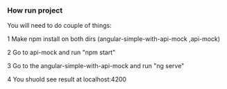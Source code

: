 ### How run project ###

You will need to do couple of things: 

1 Make npm install on both dirs (angular-simple-with-api-mock ,api-mock)

2 Go to api-mock and run "npm start"

3 Go to the angular-simple-with-api-mock and run "ng serve"

4 You shuold see result at localhost:4200




